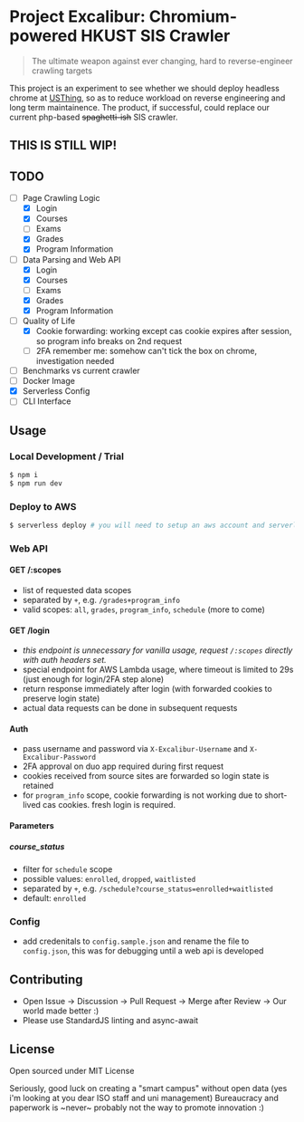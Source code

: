 # Project Excalibur: Chromium-powered HKUST SIS Crawler
> The ultimate weapon against ever changing, hard to reverse-engineer crawling targets

This project is an experiment to see whether we should deploy headless chrome at [USThing](https://github.com/USThing), so as to reduce workload on reverse engineering and long term maintainence. The product, if successful, could replace our current php-based ~~spaghetti-ish~~ SIS crawler.

## THIS IS STILL WIP!

## TODO
- [ ] Page Crawling Logic
  - [x] Login
  - [x] Courses
  - [ ] Exams
  - [x] Grades
  - [x] Program Information
- [ ] Data Parsing and Web API
  - [x] Login
  - [x] Courses
  - [ ] Exams
  - [x] Grades
  - [x] Program Information
- [ ] Quality of Life
  - [x] Cookie forwarding: working except cas cookie expires after session, so program info breaks on 2nd request
  - [ ] 2FA remember me: somehow can't tick the box on chrome, investigation needed
- [ ] Benchmarks vs current crawler
- [ ] Docker Image
- [x] Serverless Config
- [ ] CLI Interface

## Usage
### Local Development / Trial
```sh
$ npm i
$ npm run dev
```
### Deploy to AWS
```sh
$ serverless deploy # you will need to setup an aws account and serverless client beforehand
```

### Web API
#### GET /:scopes
- list of requested data scopes
- separated by `+`, e.g. `/grades+program_info`
- valid scopes: `all`, `grades`, `program_info`, `schedule` (more to come)
#### GET /login
- *this endpoint is unnecessary for vanilla usage, request `/:scopes` directly with auth headers set.*
- special endpoint for AWS Lambda usage, where timeout is limited to 29s (just enough for login/2FA step alone)
- return response immediately after login (with forwarded cookies to preserve login state)
- actual data requests can be done in subsequent requests
#### Auth
- pass username and password via `X-Excalibur-Username` and `X-Excalibur-Password`
- 2FA approval on duo app required during first request
- cookies received from source sites are forwarded so login state is retained
- for `program_info` scope, cookie forwarding is not working due to short-lived cas cookies. fresh login is required.
#### Parameters
##### course_status
- filter for `schedule` scope
- possible values: `enrolled`, `dropped`, `waitlisted`
- separated by `+`, e.g. `/schedule?course_status=enrolled+waitlisted`
- default: `enrolled`

### Config
- add credenitals to `config.sample.json` and rename the file to `config.json`, this was for debugging until a web api is developed

## Contributing
- Open Issue -> Discussion -> Pull Request -> Merge after Review -> Our world made better :)
- Please use StandardJS linting and async-await

## License
Open sourced under MIT License

Seriously, good luck on creating a "smart campus" without open data (yes i'm looking at you dear ISO staff and uni management) Bureaucracy and paperwork is ~never~ probably not the way to promote innovation :)
